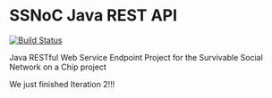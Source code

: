 SSNoC Java REST API  
============
[![Build Status](https://api.shippable.com/projects/5393ea974ee96e3600f3b2ba/badge/master)](https://www.shippable.com/projects/5393ea974ee96e3600f3b2ba)

Java RESTful Web Service Endpoint Project for the Survivable Social Network on a Chip project 

We just finished Iteration 2!!!
